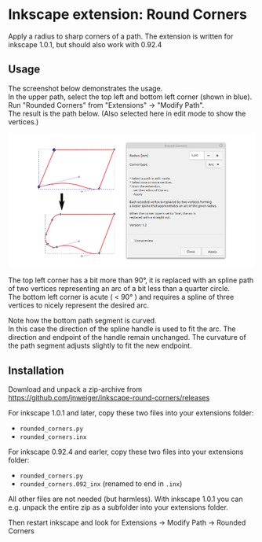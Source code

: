 # Inkscape extension: Round Corners
Apply a radius to sharp corners of a path.
The extension is written for inkscape 1.0.1, but should also work with 0.92.4

## Usage
The screenshot below demonstrates the usage.<br>
In the upper path, select the top left and bottom left corner (shown in blue).<br>
Run "Rounded Corners" from "Extensions" -> "Modify Path".<br>
The result is the path below. (Also selected here in edit mode to show the vertices.)

[![screenshot](doc/slanted_rect.png)](https://github.com/jnweiger/inkscape-round-corners/releases)


The top left corner has a bit more than 90°, it is replaced with an spline path of two vertices representing an arc of a bit less than a quarter circle.<br>
The bottom left corner is acute ( < 90° ) and requires a spline of three vertices to nicely represent the desired arc.

Note how the bottom path segment is curved.<br>
In this case the direction of the spline handle is used to fit the arc. The direction and endpoint of the handle remain unchanged.
The curvature of the path segment adjusts slightly to fit the new endpoint.

## Installation

Download and unpack a zip-archive from https://github.com/jnweiger/inkscape-round-corners/releases

For inkscape 1.0.1 and later, copy these two files into your extensions folder:
* `rounded_corners.py`
* `rounded_corners.inx`

For inkscape 0.92.4 and earler, copy these two files into your extensions folder:
* `rounded_corners.py`
* `rounded_corners.092_inx` (renamed to end in `.inx`)

All other files are not needed (but harmless). With inkscape 1.0.1 you can e.g. unpack the entire zip as a subfolder into your extensions folder.

Then restart inkscape and look for Extensions -> Modify Path -> Rounded Corners
